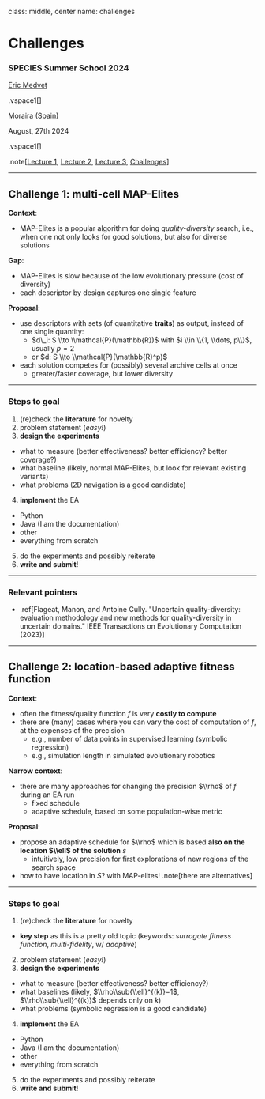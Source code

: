 class: middle, center
name: challenges

# Challenges
### SPECIES Summer School 2024

[Eric Medvet](http://medvet.inginf.units.it/)

.vspace1[]

Moraira (Spain)

August, 27th 2024

.vspace1[]

.note[[Lecture 1](#lecture-1), [Lecture 2](#lecture-2), [Lecture 3](#lecture-3), [Challenges](#challenges)]

---

## Challenge 1: multi-cell MAP-Elites

**Context**:
- MAP-Elites is a popular algorithm for doing *quality-diversity* search, i.e., when one not only looks for good solutions, but also for diverse solutions

**Gap**:
- MAP-Elites is slow because of the low evolutionary pressure (cost of diversity)
- each descriptor by design captures one single feature

**Proposal**:
- use descriptors with sets (of quantitative **traits**) as output, instead of one single quantity:
  - $d\_i: S \\to \\mathcal{P}(\mathbb{R})$ with $i \\in \\{1, \\dots, p\\}$, usually $p=2$
  - or $d: S \\to \\mathcal{P}(\mathbb{R}^p)$
- each solution competes for (possibly) several archive cells at once
  - greater/faster coverage, but lower diversity
  
---

### Steps to goal

1. (re)check the **literature** for novelty
2. problem statement (*easy!*)
3. **design the experiments**
  - what to measure (better effectiveness? better efficiency? better coverage?)
  - what baseline (likely, normal MAP-Elites, but look for relevant existing variants)
  - what problems (2D navigation is a good candidate)
4. **implement** the EA
  - Python
  - Java (I am the documentation)
  - other
  - everything from scratch
5. do the experiments and possibly reiterate
6. **write and submit**!

---

### Relevant pointers

- .ref[Flageat, Manon, and Antoine Cully. "Uncertain quality-diversity: evaluation methodology and new methods for quality-diversity in uncertain domains." IEEE Transactions on Evolutionary Computation (2023)]
<!-- add just enough diversity -->

---

## Challenge 2: location-based adaptive fitness function

**Context**:
- often the fitness/quality function $f$ is very **costly to compute**
- there are (many) cases where you can vary the cost of computation of $f$, at the expenses of the precision
  - e.g., number of data points in supervised learning (symbolic regression)
  - e.g., simulation length in simulated evolutionary robotics 

**Narrow context**:
- there are many approaches for changing the precision $\\rho$ of $f$ during an EA run
  - fixed schedule
  - adaptive schedule, based on some population-wise metric

**Proposal**:
- propose an adaptive schedule for $\\rho$ which is based **also on the location $\\ell$ of the solution** $s$
  - intuitively, low precision for first explorations of new regions of the search space
- how to have location in $S$? with MAP-elites! .note[there are alternatives]

---

### Steps to goal

1. (re)check the **literature** for novelty
  - **key step** as this is a pretty old topic (keywords: *surrogate fitness function*, *multi-fidelity*, w/ *adaptive*)
2. problem statement (*easy!*)
3. **design the experiments**
  - what to measure (better effectiveness? better efficiency?)
  - what baselines (likely, $\\rho\\sub{\\ell}^{(k)}=1$, $\\rho\\sub{\\ell}^{(k)}$ depends only on $k$)
  - what problems (symbolic regression is a good candidate)
4. **implement** the EA
  - Python
  - Java (I am the documentation)
  - other
  - everything from scratch
5. do the experiments and possibly reiterate
6. **write and submit**!



